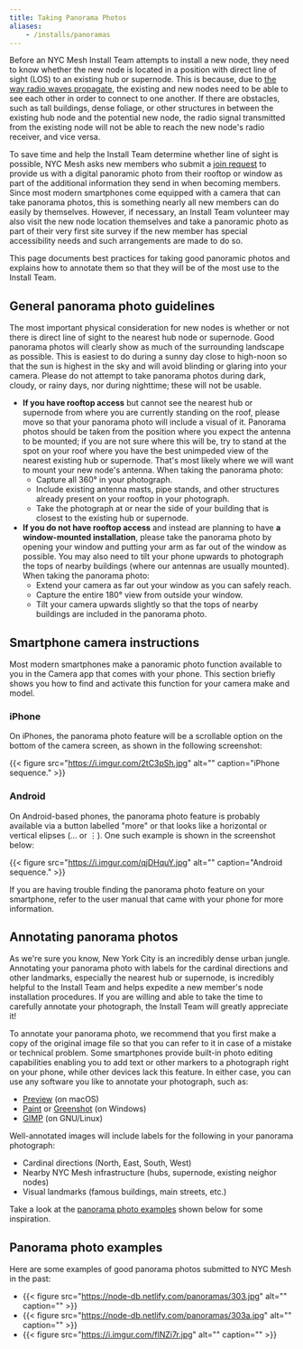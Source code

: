 ```yaml
---
title: Taking Panorama Photos
aliases:
    - /installs/panoramas
---
```


Before an NYC Mesh Install Team attempts to install a new node, they need to know whether the new node is located in a position with direct line of sight (LOS) to an existing hub or supernode. This is because, due to [the way radio waves propagate](https://en.wikipedia.org/wiki/Line-of-sight_propagation), the existing and new nodes need to be able to see each other in order to connect to one another. If there are obstacles, such as tall buildings, dense foliage, or other structures in between the existing hub node and the potential new node, the radio signal transmitted from the existing node will not be able to reach the new node's radio receiver, and vice versa.

To save time and help the Install Team determine whether line of sight is possible, NYC Mesh asks new members who submit a [join request](https://nycmesh.net/join) to provide us with a digital panoramic photo from their rooftop or window as part of the additional information they send in when becoming members. Since most modern smartphones come equipped with a camera that can take panorama photos, this is something nearly all new members can do easily by themselves. However, if necessary, an Install Team volunteer may also visit the new node location themselves and take a panoramic photo as part of their very first site survey if the new member has special accessibility needs and such arrangements are made to do so.

This page documents best practices for taking good panoramic photos and explains how to annotate them so that they will be of the most use to the Install Team.

## General panorama photo guidelines

The most important physical consideration for new nodes is whether or not there is direct line of sight to the nearest hub node or supernode. Good panorama photos will clearly show as much of the surrounding landscape as possible. This is easiest to do during a sunny day close to high-noon so that the sun is highest in the sky and will avoid blinding or glaring into your camera. Please do not attempt to take panorama photos during dark, cloudy, or rainy days, nor during nighttime; these will not be usable.

* **If you have rooftop access** but cannot see the nearest hub or supernode from where you are currently standing on the roof, please move so that your panorama photo will include a visual of it. Panorama photos should be taken from the position where you expect the antenna to be mounted; if you are not sure where this will be, try to stand at the spot on your roof where you have the best unimpeded view of the nearest existing hub or supernode. That's most likely where we will want to mount your new node's antenna. When taking the panorama photo:
    * Capture all 360&deg; in your photograph.
    * Include existing antenna masts, pipe stands, and other structures already present on your rooftop in your photograph.
    * Take the photograph at or near the side of your building that is closest to the existing hub or supernode.
* **If you do not have rooftop access** and instead are planning to have **a window-mounted installation**, please take the panorama photo by opening your window and putting your arm as far out of the window as possible. You may also need to tilt your phone upwards to photograph the tops of nearby buildings (where our antennas are usually mounted). When taking the panorama photo:
    * Extend your camera as far out your window as you can safely reach. 
    * Capture the entire 180&deg; view from outside your window.
    * Tilt your camera upwards slightly so that the tops of nearby buildings are included in the panorama photo.

## Smartphone camera instructions

Most modern smartphones make a panoramic photo function available to you in the Camera app that comes with your phone. This section briefly shows you how to find and activate this function for your camera make and model.

### iPhone

On iPhones, the panorama photo feature will be a scrollable option on the bottom of the camera screen, as shown in the following screenshot:

{{< figure src="https://i.imgur.com/2tC3pSh.jpg" alt="" caption="iPhone sequence." >}}

### Android

On Android-based phones, the panorama photo feature is probably available via a button labelled "more" or that looks like a horizontal or vertical elipses (&hellip; or &vellip;). One such example is shown in the screenshot below:

{{< figure src="https://i.imgur.com/qjDHquY.jpg" alt="" caption="Android sequence." >}}

If you are having trouble finding the panorama photo feature on your smartphone, refer to the user manual that came with your phone for more information.

## Annotating panorama photos

As we're sure you know, New York City is an incredibly dense urban jungle. Annotating your panorama photo with labels for the cardinal directions and other landmarks, especially the nearest hub or supernode, is incredibly helpful to the Install Team and helps expedite a new member's node installation procedures. If you are willing and able to take the time to carefully annotate your photograph, the Install Team will greatly appreciate it!

To annotate your panorama photo, we recommend that you first make a copy of the original image file so that you can refer to it in case of a mistake or technical problem. Some smartphones provide built-in photo editing capabilities enabling you to add text or other markers to a photograph right on your phone, while other devices lack this feature. In either case, you can use any software you like to annotate your photograph, such as:

* [Preview](https://support.apple.com/guide/preview/annotate-an-image-prvw1501/mac) (on macOS)
* [Paint](https://support.microsoft.com/en-us/help/4027344/windows-10-get-microsoft-paint) or [Greenshot](https://getgreenshot.org/) (on Windows)
* [GIMP](https://www.gimp.org/) (on GNU/Linux)

Well-annotated images will include labels for the following in your panorama photograph:

* Cardinal directions (North, East, South, West)
* Nearby NYC Mesh infrastructure (hubs, supernode, existing neighor nodes)
* Visual landmarks (famous buildings, main streets, etc.)

Take a look at the [panorama photo examples](#panorama-photo-examples) shown below for some inspiration.

## Panorama photo examples

Here are some examples of good panorama photos submitted to NYC Mesh in the past:

* {{< figure src="https://node-db.netlify.com/panoramas/303.jpg" alt="" caption="" >}}
* {{< figure src="https://node-db.netlify.com/panoramas/303a.jpg" alt="" caption="" >}}
* {{< figure src="https://i.imgur.com/flNZi7r.jpg" alt="" caption="" >}}
